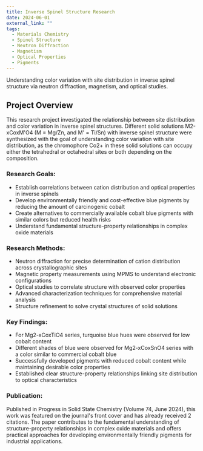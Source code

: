 ```yaml
---
title: Inverse Spinel Structure Research
date: 2024-06-01
external_link: ""
tags:
  - Materials Chemistry
  - Spinel Structure
  - Neutron Diffraction
  - Magnetism
  - Optical Properties
  - Pigments
---
```


Understanding color variation with site distribution in inverse spinel structure via neutron diffraction, magnetism, and optical studies.

<!--more-->

## Project Overview

This research project investigated the relationship between site distribution and color variation in inverse spinel structures. Different solid solutions M2-xCoxM'O4 (M = Mg/Zn, and M' = Ti/Sn) with inverse spinel structure were synthesized with the goal of understanding color variation with site distribution, as the chromophore Co2+ in these solid solutions can occupy either the tetrahedral or octahedral sites or both depending on the composition.

### Research Goals:

- Establish correlations between cation distribution and optical properties in inverse spinels
- Develop environmentally friendly and cost-effective blue pigments by reducing the amount of carcinogenic cobalt
- Create alternatives to commercially available cobalt blue pigments with similar colors but reduced health risks
- Understand fundamental structure-property relationships in complex oxide materials

### Research Methods:

- Neutron diffraction for precise determination of cation distribution across crystallographic sites
- Magnetic property measurements using MPMS to understand electronic configurations
- Optical studies to correlate structure with observed color properties
- Advanced characterization techniques for comprehensive material analysis
- Structure refinement to solve crystal structures of solid solutions

### Key Findings:

- For Mg2-xCoxTiO4 series, turquoise blue hues were observed for low cobalt content
- Different shades of blue were observed for Mg2-xCoxSnO4 series with a color similar to commercial cobalt blue
- Successfully developed pigments with reduced cobalt content while maintaining desirable color properties
- Established clear structure-property relationships linking site distribution to optical characteristics

### Publication:

Published in Progress in Solid State Chemistry (Volume 74, June 2024), this work was featured on the journal's front cover and has already received 2 citations. The paper contributes to the fundamental understanding of structure-property relationships in complex oxide materials and offers practical approaches for developing environmentally friendly pigments for industrial applications.